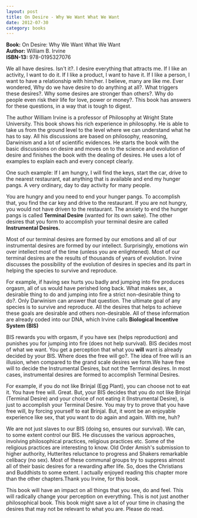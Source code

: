 ```yaml
---
layout: post
title: On Desire - Why We Want What We Want
date: 2012-07-30
category: books
---
```


**Book:** On Desire: Why We Want What We Want  
**Author:** William B. Irvine  
**ISBN-13:** 978-0195327076

We all have desires. Isn't it?. I desire everything that attracts me. If I like an activity, I want to do it. If I like a product, I want to have it. If I like a person, I want to have a relationship with him/her. I believe, many are like me. Ever wondered, Why do we have desire to do anything at all?. What triggers these desires?. Why some desires are stronger than others?. Why do people even risk their life for love, power or money?. This book has answers for these questions, in a way that is tough to digest.  
  
The author William Irvine is a professor of Philosophy at Wright State University. This book shows his rich experience in philosophy. He is able to take us from the ground level to the level where we can understand what he has to say. All his discussions are based on philosophy, reasoning, Darwinism and a lot of scientific evidences. He starts the book with the basic discussions on desire and moves on to the science and evolution of desire and finishes the book with the dealing of desires. He uses a lot of examples to explain each and every concept clearly.  
  
One such example: If I am hungry, I will find the keys, start the car, drive to the nearest restaurant, eat anything that is available and end my hunger pangs. A very ordinary, day to day activity for many people.  
  
You are hungry and you need to end your hunger pangs. To accomplish that, you find the car key and drive to the restaurant. If you are not hungry, you would not have driven to the restaurant. The anxiety to end the hunger pangs is called **Terminal Desire** (wanted for its own sake). The other desires that you form to accomplish your terminal desire are called **Instrumental Desires.**  
  
Most of our terminal desires are formed by our emotions and all of our instrumental desires are formed by our intellect. Surprisingly, emotions win over intellect most of the time (unless you are enlightened). Most of our terminal desires are the results of thousands of years of evolution. Irvine discusses the possibility of the evolution of desires in species and its part in helping the species to survive and reproduce.  
  
For example, if having sex hurts you badly and jumping into fire produces orgasm, all of us would have perished long back. What makes sex, a desirable thing to do and jumping into fire a strict non-desirable thing to do?. Only Darwinism can answer that question. The ultimate goal of any species is to survive and reproduce. All the desires that helps to achieve these goals are desirable and others non-desirable. All of these information are already coded into our DNA, which Irvine calls **Biological Incentive System (BIS)**  
  
BIS rewards you with orgasm, if you have sex (helps reproduction) and punishes you for jumping into fire (does not help survival). BIS decides most of what we want. You get a perception that what you **will** want is already decided by your BIS. Where does the free will go?. The idea of free will is an illusion, when compared to the grand scale desires we form.We have free will to decide the Instrumental Desires, but not the Terminal desires. In most cases, instrumental desires are formed to accomplish Terminal Desires.  
  
For example, if you do not like Brinjal (Egg Plant), you can choose not to eat it. You have free will. Great. But, your BIS decides that you do not like Brinjal (Terminal Desire) and your choice of not eating it (Instrumental Desire), is just to accomplish your Terminal Desire. You may try to prove that you have free will, by forcing yourself  to eat Brinjal. But, it wont be an enjoyable experience like sex, that you want to do again and again. With me, huh?  
  
We are not just slaves to our BIS (doing so, ensures our survival). We can, to some extent control our BIS. He discusses the various approaches, involving philosophical practices, religious practices etc. Some of the religious practices are interesting to know. Old Order Amish's submission to higher authority, Hutterites reluctance to progress and Shakers remarkable celibacy (no sex). Most of these communal groups try to suppress almost all of their basic desires for a rewarding after life. So, does the Christians and Buddhists to some extent. I actually enjoyed reading this chapter more than the other chapters.Thank you Irvine, for this book.  
  
This book will have an impact on all things that you see, do and feel. This will radically change your perception on everything. This is not just another philosophical book. This book might save a lot of your time in chasing the desires that may not be relevant to what you are. Please do read.   
